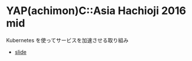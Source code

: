 YAP(achimon)C::Asia Hachioji 2016 mid
===

Kubernetes を使ってサービスを加速させる取り組み

* [slide](http://go-talks.appspot.com/github.com/koudaiii/yapcasia8oji-2016mid/slides/talk.slide#1)
